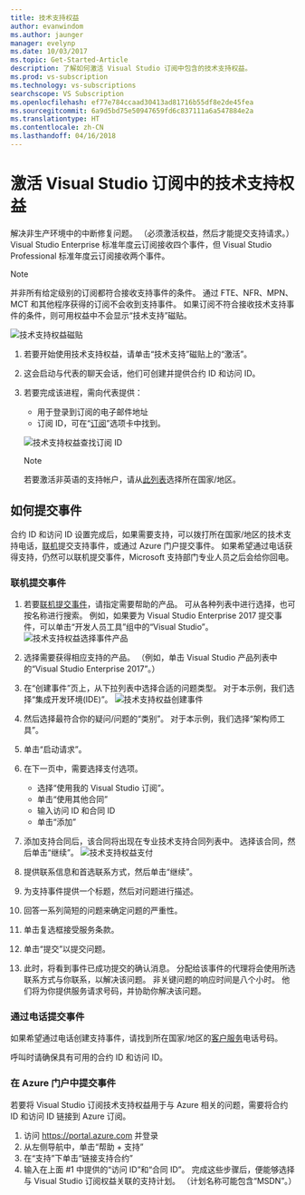 ```yaml
---
title: 技术支持权益
author: evanwindom
ms.author: jaunger
manager: evelynp
ms.date: 10/03/2017
ms.topic: Get-Started-Article
description: 了解如何激活 Visual Studio 订阅中包含的技术支持权益。
ms.prod: vs-subscription
ms.technology: vs-subscriptions
searchscope: VS Subscription
ms.openlocfilehash: ef77e784ccaad30413ad81716b55df8e2de45fea
ms.sourcegitcommit: 6a9d5bd75e50947659fd6c837111a6a547884e2a
ms.translationtype: HT
ms.contentlocale: zh-CN
ms.lasthandoff: 04/16/2018
---
```

# <a name="activating-the-technical-support-benefit-in-visual-studio-subscriptions"></a>激活 Visual Studio 订阅中的技术支持权益

解决非生产环境中的中断修复问题。  （必须激活权益，然后才能提交支持请求。）Visual Studio Enterprise 标准年度云订阅接收四个事件，但 Visual Studio Professional 标准年度云订阅接收两个事件。  

   > [!NOTE]
   > 并非所有给定级别的订阅都符合接收支持事件的条件。  通过 FTE、NFR、MPN、MCT 和其他程序获得的订阅不会收到支持事件。  如果订阅不符合接收技术支持事件的条件，则可用权益中不会显示“技术支持”磁贴。 

   ![技术支持权益磁贴](_img\vs-tech-support\vs-tech-support-tile.png)

1.  若要开始使用技术支持权益，请单击“技术支持”磁贴上的“激活”。 
2.  这会启动与代表的聊天会话，他们可创建并提供合约 ID 和访问 ID。 
3.  若要完成该进程，需向代表提供：
    - 用于登录到订阅的电子邮件地址
    - 订阅 ID，可在“[订阅](https://my.visualstudio.com/subscriptions)”选项卡中找到。 

    ![技术支持权益查找订阅 ID](_img\vs-tech-support\vs-tech-support-subID-cropped.png)

    > [!NOTE]
    > 若要激活非英语的支持帐户，请从[此列表](http://support.microsoft.com/activatesupport)选择所在国家/地区。   

## <a name="how-to-submit-an-incident"></a>如何提交事件
合约 ID 和访问 ID 设置完成后，如果需要支持，可以拨打所在国家/地区的技术支持电话，[联机](http://support.microsoft.com/oas/)提交支持事件，或通过 Azure 门户提交事件。  如果希望通过电话获得支持，仍然可以联机提交事件，Microsoft 支持部门专业人员之后会给你回电。

### <a name="submit-an-incident-online"></a>联机提交事件
1.  若要[联机提交事件](http://support.microsoft.com/oas/)，请指定需要帮助的产品。  可从各种列表中进行选择，也可按名称进行搜索。  例如，如果要为 Visual Studio Enterprise 2017 提交事件，可以单击“开发人员工具”组中的“Visual Studio”。 
    ![技术支持权益选择事件产品](_img\vs-tech-support\vs-tech-support-select-product.png)

2.  选择需要获得相应支持的产品。  （例如，单击 Visual Studio 产品列表中的“Visual Studio Enterprise 2017”。） 
3.  在“创建事件”页上，从下拉列表中选择合适的问题类型。  对于本示例，我们选择“集成开发环境(IDE)”。
    ![技术支持权益创建事件](_img\vs-tech-support\vs-tech-support-create-incident.png)

4.  然后选择最符合你的疑问/问题的“类别”。  对于本示例，我们选择“架构师工具”。
5.  单击“启动请求”。 
6.  在下一页中，需要选择支付选项。  
    - 选择“使用我的 Visual Studio 订阅”。 
    - 单击“使用其他合同”
    - 输入访问 ID 和合同 ID
    - 单击“添加”
7.  添加支持合同后，该合同将出现在专业技术支持合同列表中。  选择该合同，然后单击“继续”。
     ![技术支持权益支付](_img\vs-tech-support\vs-tech-support-payment.png)

8.  提供联系信息和首选联系方式，然后单击“继续”。  
9.  为支持事件提供一个标题，然后对问题进行描述。  
10. 回答一系列简短的问题来确定问题的严重性。  
11. 单击复选框接受服务条款。
12. 单击“提交”以提交问题。  
13. 此时，将看到事件已成功提交的确认消息。  分配给该事件的代理将会使用所选联系方式与你联系，以解决该问题。  非关键问题的响应时间是八个小时。 他们将为你提供服务请求号码，并协助你解决该问题。 

### <a name="submit-an-incident-by-phone"></a>通过电话提交事件
如果希望通过电话创建支持事件，请找到所在国家/地区的[客户服务](https://support.microsoft.com/help/13948/global-customer-service-phone-numbers)电话号码。  

呼叫时请确保具有可用的合约 ID 和访问 ID。 

### <a name="submit-an-incident-within-the-azure-portal"></a>在 Azure 门户中提交事件
若要将 Visual Studio 订阅技术支持权益用于与 Azure 相关的问题，需要将合约 ID 和访问 ID 链接到 Azure 订阅。  
1.  访问 https://portal.azure.com 并登录
2.  从左侧导航中，单击“帮助 + 支持”
3.  在“支持”下单击“链接支持合约”
4.  输入在上面 #1 中提供的“访问 ID”和“合同 ID”。
完成这些步骤后，便能够选择与 Visual Studio 订阅权益关联的支持计划。  （计划名称可能包含“MSDN”。）

 

